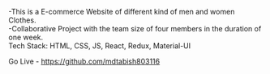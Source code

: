 -This is a E-commerce Website of different kind of men and women Clothes.<br/>
-Collaborative Project with the team size of four members in the duration of one week.<br/>
Tech Stack: HTML, CSS, JS, React, Redux, Material-UI

Go Live - https://github.com/mdtabish803116
